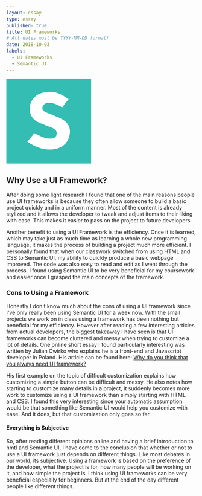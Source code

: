```yaml
---
layout: essay
type: essay
published: true
title: UI Frameworks
# All dates must be YYYY-MM-DD format!
date: 2018-10-03
labels:
  - UI Frameworks
  - Semantic UI
---
```


<img class="ui left floated image item" src="../images/SemanticUi.png">

## Why Use a UI Framework?
After doing some light research I found that one of the main reasons people use UI frameworks is because they often allow someone to build a basic project quickly and in a uniform manner.  Most of the content is already stylized and it allows the developer to tweak and adjust items to their liking with ease.  This makes it easier to pass on the project to future developers. 

Another benefit to using a UI Framework is the efficiency.  Once it is learned, which may take just as much time as learning a whole new programming language, it makes the process of building a project much more efficient.  I personally found that when our classwork switched from using HTML and CSS to Semantic UI, my ability to quickly produce a basic webpage improved.  The code was also easy to read and edit as I went through the process.  I found using Semantic UI to be very beneficial for my coursework and easier once I grasped the main concepts of the framework.    


### Cons to Using a Framework
Honestly I don't know much about the cons of using a UI framework since I've only really been using Semantic UI for a week now.  With the small projects we work on in class using a framework has been nothing but beneficial for my efficiency.  However after reading a few interesting articles from actual developers, the biggest takeaway I have seen is that UI frameworks can become cluttered and messy when trying to customize a lot of details. One online short essay I found particularly interesting was written by Julian Ćwirko who explains he is a front-end and Javascript developer in Poland.  His article can be found here: [Why do you think that you always need UI framework?](http://julian.io/why-do-you-think-that-you-always-need-css-framework/)
 
His first example on the topic of difficult customization explains how customizing a simple button can be difficult and messy. He also notes how starting to customize many details in a project, it suddenly becomes more work to customize using a UI framework than simply starting with HTML and CSS. I found this very interesting since your automatic assumption would be that something like Semantic UI would help you customize with ease.  And it does, but that customization only goes so far.  

#### Everything is Subjective
So, after reading different opinions online and having a brief introduction to hmtl and Semantic UI, I have come to the conclusion that whether or not to use a UI framework just depends on different things.  Like most debates in our world, its subjective.  Using a framework is based on the preference of the developer, what the project is for, how many people will be working on it, and how simple the project is.  I think using UI frameworks can be very beneficial especially for beginners. But at the end of the day different people like different things.